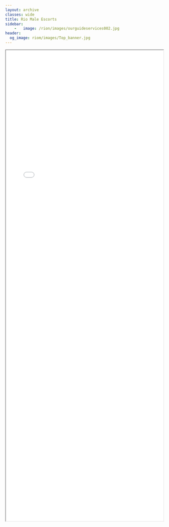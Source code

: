 ```yaml
---
layout: archive
classes: wide
title: Rio Male Escorts
sidebar:
    -   image: /rion/images/ourguideservices002.jpg
header:
  og_image: riom/images/Top_banner.jpg
---
```



<style type="text/css">
  iframe {
    max-width: 100%;
  }
</style>

<div>
<iframe src="riom/index.html" width="900px" height="1500px" allow-forms="false"></iframe>
</div>